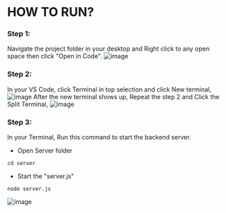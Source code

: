 # HOW TO RUN?
### Step 1:
Navigate the project folder in your desktop and Right click to any open space then click "Open in Code".
![image](https://github.com/user-attachments/assets/a46c9314-9167-47c5-aab9-7a9b0ed272bb)

### Step 2:
In your VS Code, click Terminal in top selection and click New terminal, 
![image](https://github.com/user-attachments/assets/d61b575c-a02d-4cdf-afcb-38bbe213af8c)
After the new terminal shows up, Repeat the step 2 and Click the Split Terminal,
![image](https://github.com/user-attachments/assets/46b675e5-1920-4501-9530-77d69cf60d5f)

### Step 3:
In your Terminal, Run this command to start the backend server.
- Open Server folder
```
cd server
```
- Start the "server.js"
```
node server.js
```
![image](https://github.com/user-attachments/assets/393d3cd0-5e7b-44bd-a58c-3f1b2f6e2fd5)


</br>
</br>
